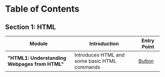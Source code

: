 # Table of Contents

## Section 1: HTML
| Module | Introduction | Entry Point |
|------|-------|------|
|**"HTML1: Understanding Webpages from HTML"**| Introduces HTML and some basic HTML commands | [Button](./HTML1：%20Learn%20about%20web%20pages%20starting%20with%20HTML.md)|
